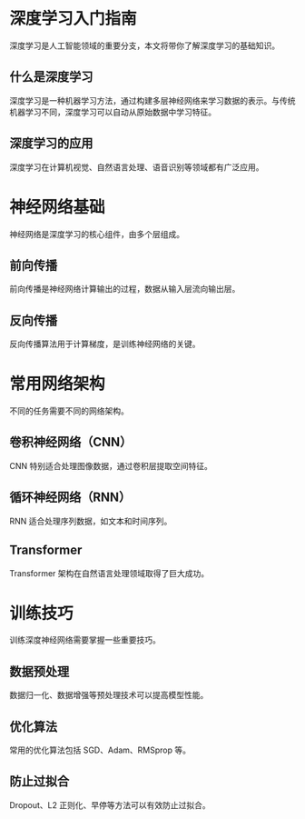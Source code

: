 # 深度学习入门指南

深度学习是人工智能领域的重要分支，本文将带你了解深度学习的基础知识。

## 什么是深度学习

深度学习是一种机器学习方法，通过构建多层神经网络来学习数据的表示。与传统机器学习不同，深度学习可以自动从原始数据中学习特征。

## 深度学习的应用

深度学习在计算机视觉、自然语言处理、语音识别等领域都有广泛应用。

# 神经网络基础

神经网络是深度学习的核心组件，由多个层组成。

## 前向传播

前向传播是神经网络计算输出的过程，数据从输入层流向输出层。

## 反向传播

反向传播算法用于计算梯度，是训练神经网络的关键。

# 常用网络架构

不同的任务需要不同的网络架构。

## 卷积神经网络（CNN）

CNN 特别适合处理图像数据，通过卷积层提取空间特征。

## 循环神经网络（RNN）

RNN 适合处理序列数据，如文本和时间序列。

## Transformer

Transformer 架构在自然语言处理领域取得了巨大成功。

# 训练技巧

训练深度神经网络需要掌握一些重要技巧。

## 数据预处理

数据归一化、数据增强等预处理技术可以提高模型性能。

## 优化算法

常用的优化算法包括 SGD、Adam、RMSprop 等。

## 防止过拟合

Dropout、L2 正则化、早停等方法可以有效防止过拟合。
